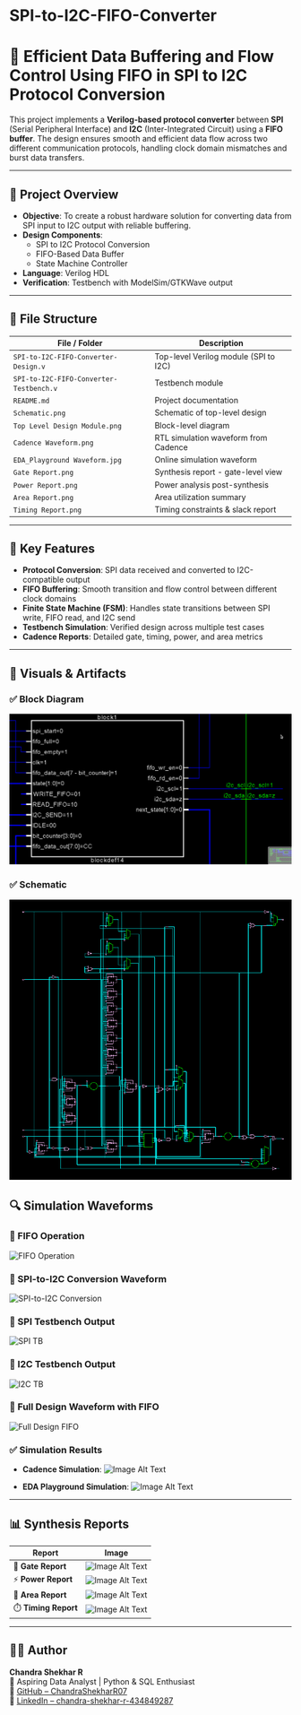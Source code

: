 # SPI-to-I2C-FIFO-Converter
# 🔄 Efficient Data Buffering and Flow Control Using FIFO in SPI to I2C Protocol Conversion

This project implements a **Verilog-based protocol converter** between **SPI** (Serial Peripheral Interface) and **I2C** (Inter-Integrated Circuit) using a **FIFO buffer**. The design ensures smooth and efficient data flow across two different communication protocols, handling clock domain mismatches and burst data transfers.

---

## 🚀 Project Overview

- **Objective**: To create a robust hardware solution for converting data from SPI input to I2C output with reliable buffering.
- **Design Components**:
  - SPI to I2C Protocol Conversion
  - FIFO-Based Data Buffer
  - State Machine Controller
- **Language**: Verilog HDL
- **Verification**: Testbench with ModelSim/GTKWave output

---

## 📁 File Structure

| File / Folder            | Description                                 |
|--------------------------|---------------------------------------------|
| `SPI-to-I2C-FIFO-Converter-Design.v`                 | Top-level Verilog module (SPI to I2C)       |
| `SPI-to-I2C-FIFO-Converter-Testbench.v`            | Testbench module                            |
| `README.md`              | Project documentation                       |
| `Schematic.png`          | Schematic of top-level design               |
| `Top Level Design Module.png` | Block-level diagram                    |
| `Cadence Waveform.png` | RTL simulation waveform from Cadence   |
| `EDA_Playground Waveform.jpg` | Online simulation waveform      |
| `Gate Report.png`        | Synthesis report - gate-level view          |
| `Power Report.png`       | Power analysis post-synthesis               |
| `Area Report.png`        | Area utilization summary                    |
| `Timing Report.png`      | Timing constraints & slack report           |

---

## 🧠 Key Features

- **Protocol Conversion**: SPI data received and converted to I2C-compatible output
- **FIFO Buffering**: Smooth transition and flow control between different clock domains
- **Finite State Machine (FSM)**: Handles state transitions between SPI write, FIFO read, and I2C send
- **Testbench Simulation**: Verified design across multiple test cases
- **Cadence Reports**: Detailed gate, timing, power, and area metrics

---

## 📸 Visuals & Artifacts

### ✅ Block Diagram
![Top Level Module](Top%20Level%20Design%20Module.png)

### ✅ Schematic
![Schematic](Schematic.png)

## 🔍 Simulation Waveforms

### 📶 FIFO Operation
![FIFO Operation](https://github.com/ChandraShekharR07/SPI-to-I2C-FIFO-Converter/raw/main/Waveforms/FIFO%20Waveform.png)

### 🔄 SPI-to-I2C Conversion Waveform
![SPI-to-I2C Conversion](https://github.com/ChandraShekharR07/SPI-to-I2C-FIFO-Converter/raw/main/Waveforms/SPI-I2C%20Waveform.png)

### 🧪 SPI Testbench Output
![SPI TB](https://github.com/ChandraShekharR07/SPI-to-I2C-FIFO-Converter/raw/main/Waveforms/SPI%20Testbench.png)

### 🧪 I2C Testbench Output
![I2C TB](https://github.com/ChandraShekharR07/SPI-to-I2C-FIFO-Converter/raw/main/Waveforms/I2C%20Testbench.png)

### 🔁 Full Design Waveform with FIFO
![Full Design FIFO](https://github.com/ChandraShekharR07/SPI-to-I2C-FIFO-Converter/raw/main/Waveforms/Full%20Design%20Waveform.png)


### ✅ Simulation Results
- **Cadence Simulation**:
  ![Image Alt Text](https://github.com/ChandraShekharR07/SPI-to-I2C-FIFO-Converter/raw/main/Waveforms/Cadence%20final%20waveform.png)

- **EDA Playground Simulation**:
  ![Image Alt Text](https://github.com/ChandraShekharR07/SPI-to-I2C-FIFO-Converter/raw/main/Waveforms/EDA_Playground%20Final%20Waveform.jpg)

---

## 📊 Synthesis Reports

| Report         | Image |
|----------------|-------|
| 🧱 **Gate Report** | ![Image Alt Text](https://github.com/ChandraShekharR07/SPI-to-I2C-FIFO-Converter/raw/main/Reports/Gate%20Report.png) |
| ⚡ **Power Report** | ![Image Alt Text](https://github.com/ChandraShekharR07/SPI-to-I2C-FIFO-Converter/raw/main/Reports/Power%20Report.png) |
| 📐 **Area Report**  | ![Image Alt Text](https://github.com/ChandraShekharR07/SPI-to-I2C-FIFO-Converter/raw/main/Reports/Area%20Report.png) |
| ⏱️ **Timing Report** | ![Image Alt Text](https://github.com/ChandraShekharR07/SPI-to-I2C-FIFO-Converter/raw/main/Reports/Timing%20Report.png) |

---

## 🙋‍♂️ Author

**Chandra Shekhar R**  
📍 Aspiring Data Analyst | Python & SQL Enthusiast  
🔗 [GitHub – ChandraShekharR07](https://github.com/ChandraShekharR07)  
🔗 [LinkedIn – chandra-shekhar-r-434849287](https://www.linkedin.com/in/chandra-shekhar-r-434849287/)

